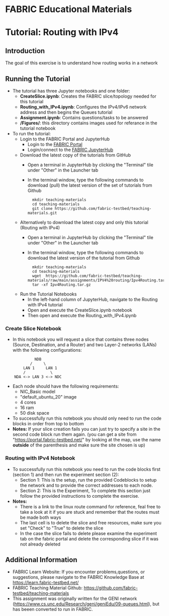 # FABRIC Educational Materials
# Tutorial: Routing with IPv4
## Introduction
  The goal of this exercise is to understand how routing works in a network

## Running the Tutorial
- The tutorial has three Jupyter notebooks and one folder:
    - **CreateSlice.ipynb**: Creates the FABRIC slice/topology needed for this tutorial
    - **Routing_with_IPv4.ipynb**: Configures the IPv4/IPv6 network address and then begins the Queues tutorial
    - **Assignment.ipynb**: Contains questions/tasks to be answered
    - **/Figures/**: this directory contains images used for referance in the tutorial notebook
- To run the tutorial:
   - Login to the FABRIC Portal and JupyterHub
    	- Login to the [FABRIC Portal](https://portal.fabric-testbed.net/)
    	- Login/connect to the [FABRIC JupyterHub](https://learn.fabric-testbed.net/knowledge-base/creating-your-first-experiment-in-jupyter-hub/)
   - Download the latest copy of the tutorials from GitHub
    	- Open a terminal in JupyterHub by clicking the "Terminal" tile under "Other" in the Launcher tab
    	- In the terminal window, type the following commands to download (pull) the latest version of the set of tutorials from Github

        	    mkdir teaching-materials
        	    cd teaching-materials
        	    git clone https://github.com/fabric-testbed/teaching-materials.git

    - Alternatively to download the latest copy and only this tutorial (Routing with IPv4) 
    	- Open a terminal in JupyterHub by clicking the "Terminal" tile under "Other" in the Launcher tab
    	- In the terminal window, type the following commands to download the latest version of the tutorial from Github

            	mkdir teaching-materials
        	    cd teaching-materials
        	    wget  https://github.com/fabric-testbed/teaching-materials/raw/main/assignments/IPV4%20routing/Ipv4Routing.tar.gz
                tar -xf Ipv4Routing.tar.gz

   - Run the Tutorial Notebooks
    	- In the left-hand column of JupyterHub, navigate to the Routing with IPv4 tutorial
    	- Open and execute the CreateSlice.ipynb notebook
        - Then open and execute the Routing_with_IPv4.ipynb

### Create Slice Notebook
- In this notebook you will request a slice that contains three nodes (Source, Destination, and a Router) and two Layer-2 networks (LANs) with the following configurations:
```
             NDB
           /     \
     	LAN 1     LAN 1
    	/         	\
  	NDA <-> LAN 3 <-> NDC
```
- Each node should have the following requirements:
	- NIC_Basic model
	- "default_ubuntu_20" image
	- 4 cores
	- 16 ram
	- 50 disk space
 - To successfully run this notebook you should only need to run the code blocks in order from top to bottom
 - **Notes:** If your slice creation fails you can just try to specify a site in the second code block run them again. (you can get a site from "https://portal.fabric-testbed.net/" by looking at the map, use the name **outside** of the parenthesis and make sure the site chosen is up)

### Routing with IPv4 Notebook
- To successfully run this notebook you need to run the code blocks first (section 1) and then run the experiment section (2):
	- Section 1: This is the setup, run the provided Codeblocks to setup the network and to provide the correct addresses to each node.
    - Section 2: This is the Experiment, To complete this section just follow the provided instructions to complete the exercise.
- **Notes:**
    - There is a link to the linux route command for reference, feal free to take a look at it if you are stuck and remember that the routes must be made both ways
    - The last cell is to delete the slice and free resources, make sure you set "Check" to "True" to delete the slice
    - In the case the slice fails to delete please examine the experiment tab on the fabric portal and delete the corresponding slice if it was not already deleted

## Additional Information
- FABRIC Learn Website: If you encounter problems,questions, or suggestions, please navigate to the FABRIC Knowledge Base at https://learn.fabric-testbed.net/
- FABRIC Teaching Material Github: <https://github.com/fabric-testbed/teaching-materials>
- This assignment was originally written for the GENI network (<https://www.cs.unc.edu/Research/geni/geniEdu/09-queues.html>), but has beeen converted to run in FABRIC.